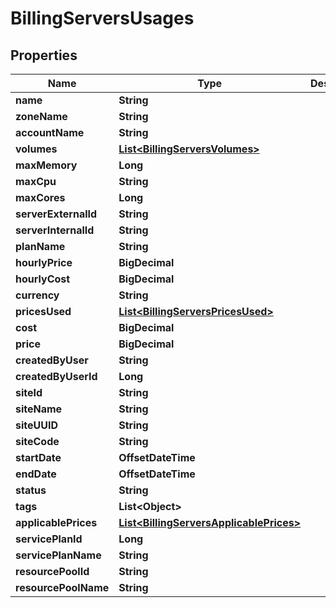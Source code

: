 

# BillingServersUsages

## Properties

Name | Type | Description | Notes
------------ | ------------- | ------------- | -------------
**name** | **String** |  |  [optional]
**zoneName** | **String** |  |  [optional]
**accountName** | **String** |  |  [optional]
**volumes** | [**List&lt;BillingServersVolumes&gt;**](BillingServersVolumes.md) |  |  [optional]
**maxMemory** | **Long** |  |  [optional]
**maxCpu** | **String** |  |  [optional]
**maxCores** | **Long** |  |  [optional]
**serverExternalId** | **String** |  |  [optional]
**serverInternalId** | **String** |  |  [optional]
**planName** | **String** |  |  [optional]
**hourlyPrice** | **BigDecimal** |  |  [optional]
**hourlyCost** | **BigDecimal** |  |  [optional]
**currency** | **String** |  |  [optional]
**pricesUsed** | [**List&lt;BillingServersPricesUsed&gt;**](BillingServersPricesUsed.md) |  |  [optional]
**cost** | **BigDecimal** |  |  [optional]
**price** | **BigDecimal** |  |  [optional]
**createdByUser** | **String** |  |  [optional]
**createdByUserId** | **Long** |  |  [optional]
**siteId** | **String** |  |  [optional]
**siteName** | **String** |  |  [optional]
**siteUUID** | **String** |  |  [optional]
**siteCode** | **String** |  |  [optional]
**startDate** | **OffsetDateTime** |  |  [optional]
**endDate** | **OffsetDateTime** |  |  [optional]
**status** | **String** |  |  [optional]
**tags** | **List&lt;Object&gt;** |  |  [optional]
**applicablePrices** | [**List&lt;BillingServersApplicablePrices&gt;**](BillingServersApplicablePrices.md) |  |  [optional]
**servicePlanId** | **Long** |  |  [optional]
**servicePlanName** | **String** |  |  [optional]
**resourcePoolId** | **String** |  |  [optional]
**resourcePoolName** | **String** |  |  [optional]



